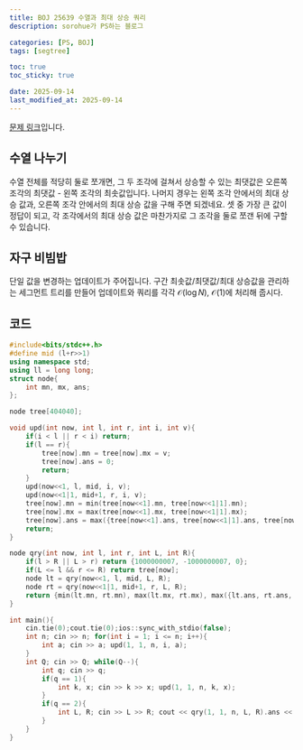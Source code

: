 ```yaml
---
title: BOJ 25639 수열과 최대 상승 쿼리
description: sorohue가 PS하는 블로그

categories: [PS, BOJ]
tags: [segtree]

toc: true
toc_sticky: true

date: 2025-09-14
last_modified_at: 2025-09-14
---
```


[문제 링크](https://boj.kr/25639)입니다.

## 수열 나누기

수열 전체를 적당히 둘로 쪼개면, 그 두 조각에 걸쳐서 상승할 수 있는 최댓값은 오른쪽 조각의 최댓값 - 왼쪽 조각의 최솟값입니다. 나머지 경우는 왼쪽 조각 안에서의 최대 상승 값과, 오른쪽 조각 안에서의 최대 상승 값을 구해 주면 되겠네요. 셋 중 가장 큰 값이 정답이 되고, 각 조각에서의 최대 상승 값은 마찬가지로 그 조각을 둘로 쪼갠 뒤에 구할 수 있습니다.

## 자구 비빔밥

단일 값을 변경하는 업데이트가 주어집니다. 구간 최솟값/최댓값/최대 상승값을 관리하는 세그먼트 트리를 만들어 업데이트와 쿼리를 각각 $\mathcal{O}(\log N)$, $\mathcal{O}(1)$에 처리해 줍시다.

## 코드

```cpp
#include<bits/stdc++.h>
#define mid (l+r>>1)
using namespace std;
using ll = long long;
struct node{
    int mn, mx, ans;
};

node tree[404040];

void upd(int now, int l, int r, int i, int v){
    if(i < l || r < i) return;
    if(l == r){
        tree[now].mn = tree[now].mx = v;
        tree[now].ans = 0;
        return;
    }
    upd(now<<1, l, mid, i, v);
    upd(now<<1|1, mid+1, r, i, v);
    tree[now].mn = min(tree[now<<1].mn, tree[now<<1|1].mn);
    tree[now].mx = max(tree[now<<1].mx, tree[now<<1|1].mx);
    tree[now].ans = max({tree[now<<1].ans, tree[now<<1|1].ans, tree[now<<1|1].mx-tree[now<<1].mn});
    return;
}

node qry(int now, int l, int r, int L, int R){
    if(l > R || L > r) return {1000000007, -1000000007, 0};
    if(L <= l && r <= R) return tree[now];
    node lt = qry(now<<1, l, mid, L, R);
    node rt = qry(now<<1|1, mid+1, r, L, R);
    return {min(lt.mn, rt.mn), max(lt.mx, rt.mx), max({lt.ans, rt.ans, rt.mx-lt.mn})};
}

int main(){
    cin.tie(0);cout.tie(0);ios::sync_with_stdio(false);
    int n; cin >> n; for(int i = 1; i <= n; i++){
        int a; cin >> a; upd(1, 1, n, i, a);
    }
    int Q; cin >> Q; while(Q--){
        int q; cin >> q;
        if(q == 1){
            int k, x; cin >> k >> x; upd(1, 1, n, k, x);
        }
        if(q == 2){
            int L, R; cin >> L >> R; cout << qry(1, 1, n, L, R).ans << '\n';
        }
    }
}
```
